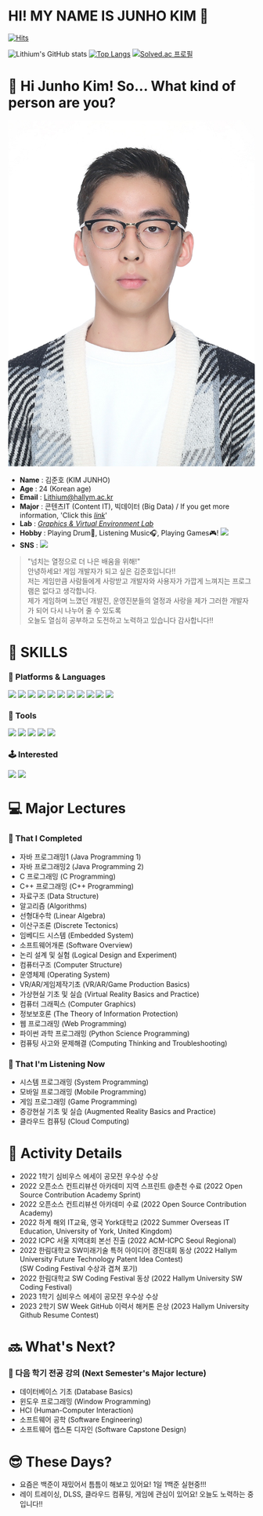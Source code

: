 # HI! MY NAME IS JUNHO KIM 👋

[![Hits](https://hits.seeyoufarm.com/api/count/incr/badge.svg?url=https%3A%2F%2Fgithub.com%2FLithium07z&count_bg=%2319D4EF&title_bg=%238EE2F1&icon=&icon_color=%23E7E7E7&title=hits&edge_flat=false)](https://hits.seeyoufarm.com)

![Lithium's GitHub stats](https://github-readme-stats-tawny-omega.vercel.app/api?username=Lithium07z&show_icons=true&theme=algolia) 
[![Top Langs](https://github-readme-stats-tawny-omega.vercel.app/api/top-langs/?username=Lithium07z&theme=algolia)](https://github.com/anuraghazra/github-readme-stats)
[![Solved.ac 프로필](http://mazassumnida.wtf/api/generate_badge?boj=lithium07)](https://solved.ac/lithium07)


# 🤔 Hi Junho Kim! So... What kind of person are you? 
![alt text](Profile_01.jpg)
- __Name__ : 김준호 (KIM JUNHO)
- __Age__ : 24 (Korean age)
- __Email__ : Lithium@hallym.ac.kr
- __Major__ : 콘텐츠IT (Content IT), 빅데이터 (Big Data) / If you get more information, 'Click this  <u>[_link_](https://sw.hallym.ac.kr/index.php?mp=2_3)</u>'
- __Lab__ : [_Graphics & Virtual Environment Lab_](https://sites.google.com/view/gvelab/home?authuser=0)
- __Hobby__ : Playing Drum🥁, Listening Music🎧, Playing Games🎮! <a href="https://steamcommunity.com/id/Lithium07/" target="_blank"><img src="https://img.shields.io/badge/STEAM-000000?style=flat-square&logo=STEAM&logoColor=FFFFFF"/></a>
- __SNS__ : <a href="https://www.instagram.com/junho_drum/" target="_blank"><img src="https://img.shields.io/badge/INSTAGRAM-E4405F?style=flat-square&logo=INSTAGRAM&logoColor=FFFFFF"/></a>
> "넘치는 열정으로 더 나은 배움을 위해!" <br>
> 안녕하세요! 게임 개발자가 되고 싶은 김준호입니다!! <br>
> 저는 게임만큼 사람들에게 사랑받고 개발자와 사용자가 가깝게 느껴지는 프로그램은 없다고 생각합니다. <br>
> 제가 게임하며 느꼈던 개발진, 운영진분들의 열정과 사랑을 제가 그러한 개발자가 되어 다시 나누어 줄 수 있도록 <br>
> 오늘도 열심히 공부하고 도전하고 노력하고 있습니다 감사합니다!!  

# 💪 SKILLS
### 📝 Platforms & Languages 
<a href="https://www.oracle.com/legal/logos.html" target="_blank"><img src="https://img.shields.io/badge/JAVA-2C2255?style=flat-square&logo=ORACLE&logoColor=FFFFFF"/></a>
<a href="https://kotlinlang.org/" target="_blank"><img src="https://img.shields.io/badge/Kotlin-7F52FF?style=flat-square&logo=Kotlin&logoColor=FFFFFF"/></a>
<a href="https://en.cppreference.com/w/" target="_blank"><img src="https://img.shields.io/badge/C-A8B9CC?style=flat-square&logo=C&logoColor=FFFFFF"/></a>
<a href="https://en.cppreference.com/w/" target="_blank"><img src="https://img.shields.io/badge/C++-00599C?style=flat-square&logo=C&logoColor=FFFFFF"/></a>
<a href="https://learn.microsoft.com/ko-kr/dotnet/csharp/programming-guide/" target="_blank"><img src="https://img.shields.io/badge/C%23-512BD4?style=flat-square&logo=.NET&logoColor=FFFFFF"/></a>
<a href="https://www.python.org/" target="_blank"><img src="https://img.shields.io/badge/Python-3776AB?style=flat-square&logo=Python&logoColor=FFFFFF"/></a>
<a href="https://www.rust-lang.org/" target="_blank"><img src="https://img.shields.io/badge/Rust-000000?style=flat-square&logo=Rust&logoColor=FFFFFF"/></a>
<a href="https://unity3d.com/kr/get-unity/download" target="_blank"><img src="https://img.shields.io/badge/UNITY-000000?style=flat-square&logo=UNITY&logoColor=FFFFFF"/></a>
<a href="https://www.unrealengine.com/ko/" target="_blank"><img src="https://img.shields.io/badge/UNREAL-0E1128?style=flat-square&logo=UNREAL%20ENGINE&logoColor=FFFFFF"/></a>
<a href="https://www.djangoproject.com/" target="_blank"><img src="https://img.shields.io/badge/Django-092E20?style=flat-square&logo=Django&logoColor=FFFFFF"/></a>
<a href="https://www.docker.com/" target="_blank"><img src="https://img.shields.io/badge/Docker-2496ED?style=flat-square&logo=Docker&logoColor=FFFFFF"/></a>

### 🔧 Tools 
<a href="https://www.eclipse.org/downloads/" target="_blank"><img src="https://img.shields.io/badge/ECLIPSE%20IDE-2C2255?style=flat-square&logo=ECLIPSE%20IDE&logoColor=FFFFFF"/></a>
<a href="https://visualstudio.microsoft.com/ko/downloads/" target="_blank"><img src="https://img.shields.io/badge/Visual%20Studio-5C2D91?style=flat-square&logo=Visual%20Studio&logoColor=FFFFFF"/></a>
<a href="https://code.visualstudio.com/" target="_blank"><img src="https://img.shields.io/badge/Visual%20Studio%20Code-007ACC?style=flat-square&logo=Visual%20Studio%20Code&logoColor=FFFFFF"/></a>
<a href="https://www.anaconda.com/" target="_blank"><img src="https://img.shields.io/badge/ANACONDA-44A833?style=flat-square&logo=ANACONDA&logoColor=FFFFFF"/></a>
<a href="https://developer.android.com/studio/index.html" target="_blank"><img src="https://img.shields.io/badge/Android Studio-3DDC84?style=flat-square&logo=Android Studio&logoColor=FFFFFF"/></a>

### 🕹 Interested
<a href="https://unity3d.com/kr/get-unity/download" target="_blank"><img src="https://img.shields.io/badge/UNITY-000000?style=flat-square&logo=UNITY&logoColor=FFFFFF"/></a>
<a href="https://www.unrealengine.com/ko/" target="_blank"><img src="https://img.shields.io/badge/UNREAL-0E1128?style=flat-square&logo=UNREAL%20ENGINE&logoColor=FFFFFF"/></a>

# 💻 Major Lectures
### 📘 That I Completed
- 자바 프로그래밍1 (Java Programming 1)
- 자바 프로그래밍2 (Java Programming 2)
- C 프로그래밍 (C Programming)
- C++ 프로그래밍 (C++ Programming)
- 자료구조 (Data Structure)
- 알고리즘 (Algorithms)
- 선형대수학 (Linear Algebra)
- 이산구조론 (Discrete Tectonics)
- 임베디드 시스템 (Embedded System)
- 소프트웨어개론 (Software Overview)
- 논리 설계 및 실험 (Logical Design and Experiment)
- 컴퓨터구조 (Computer Structure)
- 운영체제 (Operating System)
- VR/AR/게임제작기초 (VR/AR/Game Production Basics)
- 가상현실 기초 및 실습 (Virtual Reality Basics and Practice)
- 컴퓨터 그래픽스 (Computer Graphics)
- 정보보호론 (The Theory of Information Protection)
- 웹 프로그래밍 (Web Programming)
- 파이썬 과학 프로그래밍 (Python Science Programming)
- 컴퓨팅 사고와 문제해결 (Computing Thinking and Troubleshooting)

### 📙 That I'm Listening Now
- 시스템 프로그래밍 (System Programming)
- 모바일 프로그래밍 (Mobile Programming)
- 게임 프로그래밍 (Game Programming)
- 증강현실 기초 및 실습 (Augmented Reality Basics and Practice)
- 클라우드 컴퓨팅 (Cloud Computing)

# 🚀 Activity Details
- 2022 1학기 심비우스 에세이 공모전 우수상 수상
- 2022 오픈소스 컨트리뷰션 아카데미 지역 스프린트 @춘천 수료 (2022 Open Source Contribution Academy Sprint)
- 2022 오픈소스 컨트리뷰션 아카데미 수료 (2022 Open Source Contribution Academy)
- 2022 하계 해외 IT교육, 영국 York대학교 (2022 Summer Overseas IT Education, University of York, United Kingdom)
- 2022 ICPC 서울 지역대회 본선 진출 (2022 ACM-ICPC Seoul Regional)
- 2022 한림대학교 SW미래기술 특허 아이디어 경진대회 동상 (2022 Hallym University Future Technology Patent Idea Contest) <br>
  (SW Coding Festival 수상과 겹쳐 포기)
- 2022 한림대학교 SW Coding Festival 동상 (2022 Hallym University SW Coding Festival)
- 2023 1학기 심비우스 에세이 공모전 우수상 수상
- 2023 2학기 SW Week GitHub 이력서 해커톤 은상 (2023 Hallym University Github Resume Contest)
# 🔜 What's Next?
### 📕 다음 학기 전공 강의 (Next Semester's Major lecture)
- 데이터베이스 기초 (Database Basics)
- 윈도우 프로그래밍 (Window Programming)
- HCI (Human-Computer Interaction)
- 소프트웨어 공학 (Software Engineering)
- 소프트웨어 캡스톤 디자인 (Software Capstone Design)

# 😎 These Days?
- 요즘은 백준이 재밌어서 틈틈이 해보고 있어요! 1일 1백준 실현중!!!
- 레이 트레이싱, DLSS, 클라우드 컴퓨팅, 게임에 관심이 있어요! 오늘도 노력하는 중입니다!!
<!--
**Lithium07z/Lithium07z** is a ✨ _special_ ✨ repository because its `README.md` (this file) appears on your GitHub profile.

Here are some ideas to get you started:

- 🔭 I’m currently working on ...
- 🌱 I’m currently learning ...
- 👯 I’m looking to collaborate on ...
- 🤔 I’m looking for help with ...
- 💬 Ask me about ...
- 📫 How to reach me: ...
- 😄 Pronouns: ...
- ⚡ Fun fact: ...
-->
